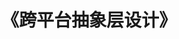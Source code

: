 ---
title: "《跨平台抽象层设计》"
menu:
  main:
    identifier: "deskflow"
    parent: "open-source"
    name: "DeskFlow"
    weight: 1
---